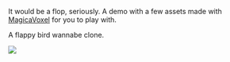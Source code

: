 It would be a flop, seriously. A demo with a few assets made with [MagicaVoxel](https://ephtracy.github.io) for you to play with. 

A flappy bird wannabe clone.

![](https://github.com/TutorialDoctor/TD-Godot-Games/blob/master/Floppy%20Bird/screenshot.png)
